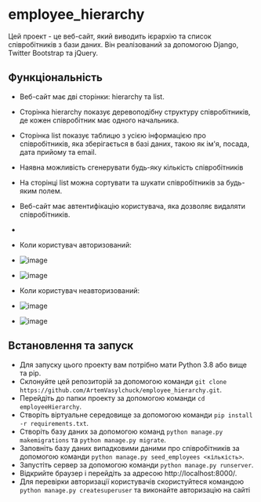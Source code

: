 # employee_hierarchy
Цей проект - це веб-сайт, який виводить ієрархію та список співробітників з бази даних. Він реалізований за допомогою Django, Twitter Bootstrap та jQuery.

## Функціональність

- Веб-сайт має дві сторінки: hierarchy та list.
- Сторінка hierarchy показує деревоподібну структуру співробітників, де кожен співробітник має одного начальника.
- Сторінка list показує таблицю з усією інформацією про співробітників, яка зберігається в базі даних, такою як ім'я, посада, дата прийому та email.
- Наявна можливість сгенерувати будь-яку кількість співробітників
- На сторінці list можна сортувати та шукати співробітників за будь-яким полем.
- Веб-сайт має автентифікацію користувача, яка дозволяє видаляти співробітників.
- 
- Коли користувач авторизований:
- ![image](https://github.com/ArtemVasylchuck/employee_hierarchy/assets/93206845/7b0ea3d4-39be-4646-a0d4-b3d8b8a13a6f)
- ![image](https://github.com/ArtemVasylchuck/employee_hierarchy/assets/93206845/f00ac27e-d153-4f40-b1df-2b14f893216f)

- Коли користувач неавторизований:
- ![image](https://github.com/ArtemVasylchuck/employee_hierarchy/assets/93206845/c820a3ac-fef4-4ff9-ab46-cbe548791530)
- ![image](https://github.com/ArtemVasylchuck/employee_hierarchy/assets/93206845/c331e135-cf66-4f55-9f5f-c2df9a267fa0)






## Встановлення та запуск

- Для запуску цього проекту вам потрібно мати Python 3.8 або вище та pip.
- Склонуйте цей репозиторій за допомогою команди `git clone https://github.com/ArtemVasylchuck/employee_hierarchy.git`.
- Перейдіть до папки проекту за допомогою команди `cd employeeHierarchy`.
- Створіть віртуальне середовище за допомогою команди `pip install -r requirements.txt`.
- Створіть базу даних за допомогою команд `python manage.py makemigrations` та `python manage.py migrate`.
- Заповніть базу даних випадковими даними про співробітників за допомогою команди `python manage.py seed_employees <кількість>`.
- Запустіть сервер за допомогою команди `python manage.py runserver`.
- Відкрийте браузер і перейдіть за адресою http://localhost:8000/.
- Для перевірки авторизації користувачів скористуйтеся командою `python manage.py createsuperuser` та виконайте авторизацію на сайті
